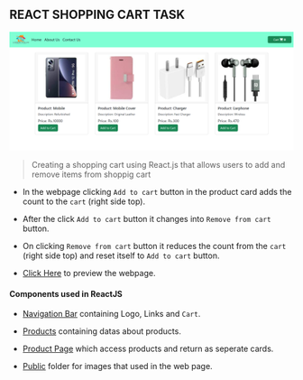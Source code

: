 ## REACT SHOPPING CART TASK

![alt text](image.png)

> Creating a shopping cart using React.js that allows users to add and remove items from shoppig cart


- In the webpage clicking `Add to cart` button in the product card adds the count to the `cart` (right side top).

- After the click `Add to cart` button it changes into `Remove from cart` button.

- On clicking `Remove from cart` button it reduces the count from the `cart` (right side top) and reset itself to `Add to cart` button.

- [Click Here](https://react-shopping-cart-task-chella.netlify.app/) to preview the webpage.


#### Components used in ReactJS

- [Navigation Bar](./src/components/Navbar.jsx) containing Logo, Links and `Cart`.

- [Products](./src/components/Products.jsx) containing datas about products.

- [Product Page](./src/components/ProductPage.jsx) which access products and return as seperate cards.

- [Public](./public/) folder for images that used in the web page.